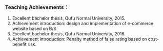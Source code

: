 ### Teaching Achievements：
1. Excellent bachelor thesis, Qufu Normal University, 2015.
2. Achievement introduction: design and implementation of e-commerce website based on B/S.
3. Excellent bachelor thesis, Qufu Normal University, 2016.
4. Achievement introduction: Penalty method of false rating based on cost-benefit risk.